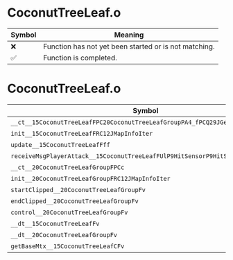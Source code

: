# CoconutTreeLeaf.o
| Symbol | Meaning 
| ------------- | ------------- 
| :x: | Function has not yet been started or is not matching. 
| :white_check_mark: | Function is completed. 


# CoconutTreeLeaf.o
| Symbol | Decompiled? |
| ------------- | ------------- |
| `__ct__15CoconutTreeLeafFPC20CoconutTreeLeafGroupPA4_fPCQ29JGeometry8TVec3<f>` | :x: |
| `init__15CoconutTreeLeafFRC12JMapInfoIter` | :x: |
| `update__15CoconutTreeLeafFff` | :x: |
| `receiveMsgPlayerAttack__15CoconutTreeLeafFUlP9HitSensorP9HitSensor` | :x: |
| `__ct__20CoconutTreeLeafGroupFPCc` | :x: |
| `init__20CoconutTreeLeafGroupFRC12JMapInfoIter` | :x: |
| `startClipped__20CoconutTreeLeafGroupFv` | :x: |
| `endClipped__20CoconutTreeLeafGroupFv` | :x: |
| `control__20CoconutTreeLeafGroupFv` | :x: |
| `__dt__15CoconutTreeLeafFv` | :x: |
| `__dt__20CoconutTreeLeafGroupFv` | :x: |
| `getBaseMtx__15CoconutTreeLeafCFv` | :x: |
